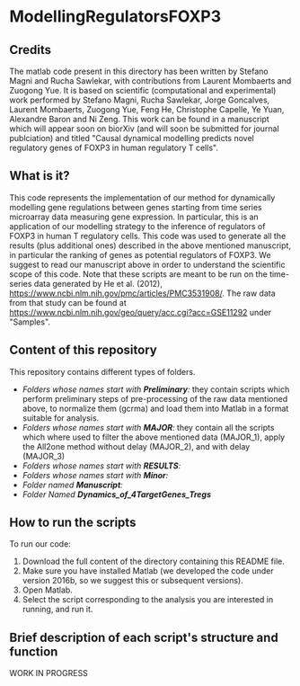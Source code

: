 # ModellingRegulatorsFOXP3

## Credits

The matlab code present in this directory has been written by Stefano Magni and Rucha Sawlekar, with contributions from Laurent Mombaerts and Zuogong Yue. It is based on scientific (computational and experimental) work performed by Stefano Magni, Rucha Sawlekar, Jorge Goncalves, Laurent Mombaerts, Zuogong Yue, Feng He, Christophe Capelle, Ye Yuan, Alexandre Baron and Ni Zeng. This work can be found in a manuscript which will appear soon on biorXiv (and will soon be submitted for journal publciation) and titled "Causal dynamical modelling predicts novel regulatory genes of FOXP3 in human regulatory T cells". 


## What is it?

This code represents the implementation of our method for dynamically modelling gene regulations between genes starting from time series microarray data measuring gene expression. In particular, this is an application of our modelling strategy to the inference of regulators of FOXP3 in human T regulatory cells. This code was used to generate all the results (plus additional ones) described in the above mentioned manuscript, in particular the ranking of genes as potential regulators of FOXP3. We suggest to read our manuscript above in order to understand the scientific scope of this code. Note that these scripts are meant to be run on the time-series data generated by He et al. (2012), https://www.ncbi.nlm.nih.gov/pmc/articles/PMC3531908/. The raw data from that study can be found at https://www.ncbi.nlm.nih.gov/geo/query/acc.cgi?acc=GSE11292 under "Samples".


## Content of this repository

This repository contains different types of folders.
- *Folders whose names start with **Preliminary**:* they contain scripts which perform preliminary steps of pre-processing of the raw data mentioned above, to normalize them (gcrma) and load them into Matlab in a format suitable for analysis.
- *Folders whose names start with **MAJOR**:* they contain all the scripts which where used to filter the above mentioned data (MAJOR_1), apply the All2one method without delay (MAJOR_2), and with delay (MAJOR_3)
- *Folders whose names start with **RESULTS**:*
- *Folders whose names start with **Minor**:*
- *Folder named **Manuscript**:*
- *Folder Named **Dynamics_of_4TargetGenes_Tregs***


## How to run the scripts

To run our code:

1. Download the full content of the directory containing this README file.
2. Make sure you have installed Matlab (we developed the code under version 2016b, so we suggest this or subsequent versions).
3. Open Matlab.
4. Select the script corresponding to the analysis you are interested in running, and run it.


## Brief description of each script's structure and function

WORK IN PROGRESS
